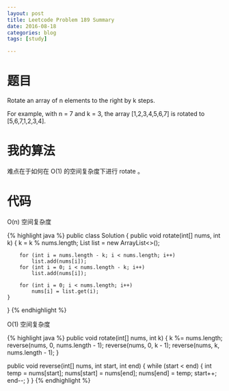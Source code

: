 ```yaml
---
layout: post
title: Leetcode Problem 189 Summary
date: 2016-08-18
categories: blog
tags: [study]

---
```


# 题目

Rotate an array of n elements to the right by k steps.

For example, with n = 7 and k = 3, the array [1,2,3,4,5,6,7] is rotated to [5,6,7,1,2,3,4].

# 我的算法

难点在于如何在 O(1) 的空间复杂度下进行 rotate 。

# 代码

O(n) 空间复杂度

{% highlight java %}
public class Solution {
    public void rotate(int[] nums, int k) {
        k = k % nums.length;
        List<Integer> list = new ArrayList<>();
        
        for (int i = nums.length - k; i < nums.length; i++)
            list.add(nums[i]);
        for (int i = 0; i < nums.length - k; i++) 
            list.add(nums[i]);
            
        for (int i = 0; i < nums.length; i++)
            nums[i] = list.get(i);
    }
}
{% endhighlight %}

O(1) 空间复杂度

{% highlight java %}
public void rotate(int[] nums, int k) {
    k %= nums.length;
    reverse(nums, 0, nums.length - 1);
    reverse(nums, 0, k - 1);
    reverse(nums, k, nums.length - 1);
}

public void reverse(int[] nums, int start, int end) {
    while (start < end) {
        int temp = nums[start];
        nums[start] = nums[end];
        nums[end] = temp;
        start++;
        end--;
    }
}
{% endhighlight %}